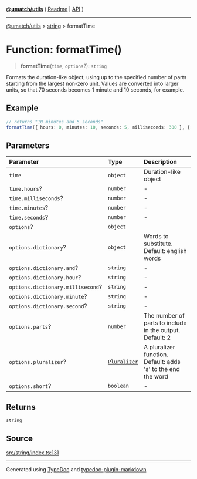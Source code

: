 [**@umatch/utils**](../../README.md) ( [Readme](../../README.md) \| [API](../../API.md) )

---

[@umatch/utils](../../API.md) > [string](../README.md) > formatTime

# Function: formatTime()

> **formatTime**(`time`, `options`?): `string`

Formats the duration-like object, using up to the specified number
of parts starting from the largest non-zero unit. Values are
converted into larger units, so that 70 seconds becomes 1 minute
and 10 seconds, for example.

## Example

```ts
// returns "10 minutes and 5 seconds"
formatTime({ hours: 0, minutes: 10, seconds: 5, milliseconds: 300 }, { parts: 2 });
```

## Parameters

| Parameter                         | Type                                                     | Description                                                  |
| :-------------------------------- | :------------------------------------------------------- | :----------------------------------------------------------- |
| `time`                            | `object`                                                 | Duration-like object                                         |
| `time.hours`?                     | `number`                                                 | -                                                            |
| `time.milliseconds`?              | `number`                                                 | -                                                            |
| `time.minutes`?                   | `number`                                                 | -                                                            |
| `time.seconds`?                   | `number`                                                 | -                                                            |
| `options`?                        | `object`                                                 |                                                              |
| `options.dictionary`?             | `object`                                                 | Words to substitute. Default: english words                  |
| `options.dictionary.and`?         | `string`                                                 | -                                                            |
| `options.dictionary.hour`?        | `string`                                                 | -                                                            |
| `options.dictionary.millisecond`? | `string`                                                 | -                                                            |
| `options.dictionary.minute`?      | `string`                                                 | -                                                            |
| `options.dictionary.second`?      | `string`                                                 | -                                                            |
| `options.parts`?                  | `number`                                                 | The number of parts to include in the output. Default: 2     |
| `options.pluralizer`?             | [`Pluralizer`](../type-aliases/type-alias.Pluralizer.md) | A pluralizer function. Default: adds 's' to the end the word |
| `options.short`?                  | `boolean`                                                | -                                                            |

## Returns

`string`

## Source

[src/string/index.ts:131](https://github.com/umatch-oficial/utils/blob/00cf87f/src/string/index.ts#L131)

---

Generated using [TypeDoc](https://typedoc.org/) and [typedoc-plugin-markdown](https://www.npmjs.com/package/typedoc-plugin-markdown)
